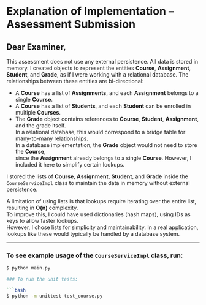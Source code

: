 # Explanation of Implementation – Assessment Submission

## Dear Examiner,

This assessment does not use any external persistence. All data is stored in memory. I created objects to represent the entities **Course**, **Assignment**, **Student**, and **Grade**, as if I were working with a relational database. The relationships between these entities are bi-directional:

- A **Course** has a list of **Assignments**, and each **Assignment** belongs to a single **Course**.
- A **Course** has a list of **Students**, and each **Student** can be enrolled in multiple **Courses**.
- The **Grade** object contains references to **Course**, **Student**, **Assignment**, and the grade itself.  
  In a relational database, this would correspond to a bridge table for many-to-many relationships.  
  In a database implementation, the **Grade** object would not need to store the **Course**,  
  since the **Assignment** already belongs to a single **Course**. However, I included it here to simplify certain lookups.

I stored the lists of **Course**, **Assignment**, **Student**, and **Grade** inside the `CourseServiceImpl` class to maintain the data in memory without external persistence.

A limitation of using lists is that lookups require iterating over the entire list, resulting in **O(n)** complexity.  
To improve this, I could have used dictionaries (hash maps), using IDs as keys to allow faster lookups.  
However, I chose lists for simplicity and maintainability. In a real application, lookups like these would typically be handled by a database system.

---

### To see example usage of the `CourseServiceImpl` class, run:

```bash
$ python main.py

### To run the unit tests:

```bash
$ python -m unittest test_course.py

